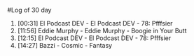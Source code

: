 #Log of 30 day

1. [00:31] El Podcast DEV - El Podcast DEV - 78: Pfffsier
1. [11:56] Eddie Murphy - Eddie Murphy - Boogie in Your Butt
1. [12:15] El Podcast DEV - El Podcast DEV - 78: Pfffsier
1. [14:27] Bazzi - Cosmic - Fantasy
